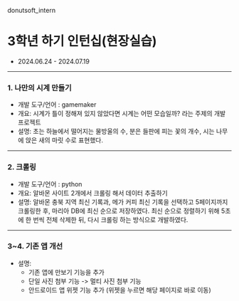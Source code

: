 donutsoft_intern
# 3학년 하기 인턴십(현장실습)
- 2024.06.24 - 2024.07.19
---
### 1. 나만의 시계 만들기
- 개발 도구/언어 : gamemaker
- 개요: 시계가 틀이 정해져 있지 않았다면 시계는 어떤 모습일까? 라는 주제의 개발 프로젝트
- 설명: 초는 하늘에서 떨어지는 물방울의 수, 분은 들판에 피는 꽃의 개수, 시는 나무에 앉은 새의 마릿 수로 표현했다.

---
### 2. 크롤링
- 개발 도구/언어 : python
- 개요: 알바몬 사이트 2개에서 크롤링 해서 데이터 추출하기
- 설명: 알바몬 충북 지역 최신 기록과, 메가 커피 최신 기록을 선택하고 5페이지까지 크롤링한 후, 마리아 DB에 최신 순으로 저장하였다.
최신 순으로 정렬하기 위해 5초에 한 번씩 전체 삭제한 뒤, 다시 크롤링 하는 방식으로 개발하였다.

---
### 3~4. 기존 앱 개선
- 설명:
  - 기존 앱에 만보기 기능을 추가
  - 단일 사진 첨부 기능 -> 멀티 사진 첨부 기능
  - 안드로이드 앱 위젯 기능 추가 (위젯을 누르면 해당 페이지로 바로 이동)
